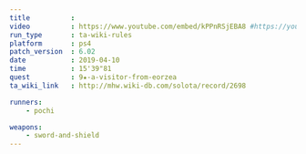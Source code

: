 ```yaml
---
title          :
video          : https://www.youtube.com/embed/kPPnRSjEBA8 #https://youtu.be/kPPnRSjEBA8
run_type       : ta-wiki-rules
platform       : ps4
patch_version  : 6.02
date           : 2019-04-10
time           : 15'39"81
quest          : 9★-a-visitor-from-eorzea
ta_wiki_link   : http://mhw.wiki-db.com/solota/record/2698

runners:
    - pochi

weapons:
    - sword-and-shield
---
```

